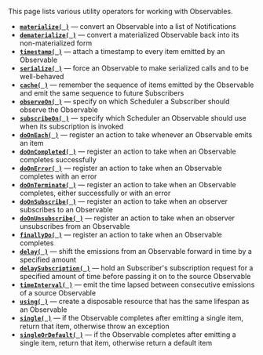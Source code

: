 This page lists various utility operators for working with Observables.

* [**`materialize( )`**](http://reactivex.io/documentation/operators/materialize-dematerialize.html) — convert an Observable into a list of Notifications
* [**`dematerialize( )`**](http://reactivex.io/documentation/operators/materialize-dematerialize.html) — convert a materialized Observable back into its non-materialized form
* [**`timestamp( )`**](http://reactivex.io/documentation/operators/timestamp.html) — attach a timestamp to every item emitted by an Observable
* [**`serialize( )`**](http://reactivex.io/documentation/operators/serialize.html) — force an Observable to make serialized calls and to be well-behaved
* [**`cache( )`**](http://reactivex.io/documentation/operators/replay.html) — remember the sequence of items emitted by the Observable and emit the same sequence to future Subscribers
* [**`observeOn( )`**](http://reactivex.io/documentation/operators/observeon.html) — specify on which Scheduler a Subscriber should observe the Observable
* [**`subscribeOn( )`**](http://reactivex.io/documentation/operators/subscribeon.html) — specify which Scheduler an Observable should use when its subscription is invoked
* [**`doOnEach( )`**](http://reactivex.io/documentation/operators/do.html) — register an action to take whenever an Observable emits an item
* [**`doOnCompleted( )`**](http://reactivex.io/documentation/operators/do.html) — register an action to take when an Observable completes successfully
* [**`doOnError( )`**](http://reactivex.io/documentation/operators/do.html) — register an action to take when an Observable completes with an error
* [**`doOnTerminate( )`**](http://reactivex.io/documentation/operators/do.html) — register an action to take when an Observable completes, either successfully or with an error
* [**`doOnSubscribe( )`**](http://reactivex.io/documentation/operators/do.html) — register an action to take when an observer subscribes to an Observable
* [**`doOnUnsubscribe( )`**](http://reactivex.io/documentation/operators/do.html) — register an action to take when an observer unsubscribes from an Observable
* [**`finallyDo( )`**](http://reactivex.io/documentation/operators/do.html) — register an action to take when an Observable completes
* [**`delay( )`**](http://reactivex.io/documentation/operators/delay.html) — shift the emissions from an Observable forward in time by a specified amount
* [**`delaySubscription( )`**](http://reactivex.io/documentation/operators/delay.html) — hold an Subscriber's subscription request for a specified amount of time before passing it on to the source Observable
* [**`timeInterval( )`**](http://reactivex.io/documentation/operators/timeinterval.html) — emit the time lapsed between consecutive emissions of a source Observable
* [**`using( )`**](http://reactivex.io/documentation/operators/using.html) — create a disposable resource that has the same lifespan as an Observable
* [**`single( )`**](http://reactivex.io/documentations/operators/first.html) — if the Observable completes after emitting a single item, return that item, otherwise throw an exception
* [**`singleOrDefault( )`**](http://reactivex.io/documentations/operators/first.html) — if the Observable completes after emitting a single item, return that item, otherwise return a default item
